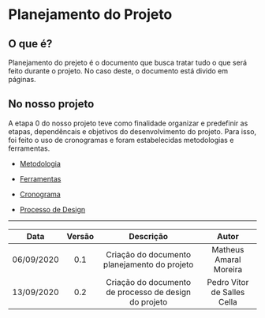 # Planejamento do Projeto

## O que é?
Planejamento do prejeto é o documento que busca tratar tudo o que será feito durante o projeto. No caso deste, o documento está divido em páginas. 

## No nosso projeto
A etapa 0 do nosso projeto teve como finalidade organizar e predefinir as etapas, dependêncais e objetivos do desenvolvimento do projeto. Para isso, foi feito o uso de cronogramas e foram estabelecidas metodologias e ferramentas.

* [Metodologia](/pages/planning/Methodology/Methodology)

* [Ferramentas](/pages/planning/teamTools/teamTools)

* [Cronograma](/pages/planning/schedule/schedule)

* [Processo de Design](/pages/planning/designProcess/designProcess)

---
|Data|Versão|Descrição|Autor|
|:-:|:-:|:-:|:-:|
|06/09/2020|0.1|Criação do documento planejamento do projeto|Matheus Amaral Moreira|
|13/09/2020|0.2|Criação do documento de processo de design do projeto|Pedro Vítor de Salles Cella|
